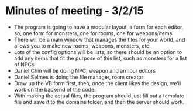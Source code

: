 # Minutes of meeting - 3/2/15

- The program is going to have a modular layout, a form for each editor, so, one form for monsters, one for rooms, one for weapons/items
- There will be a main window that manages the files for your world, and allows you to make new rooms, weapons, monsters, etc. 
- Lots of the config options will be lists, so there should be an option to add any items that fit the purpose of this list, such as monsters for a list of NPCs
- Daniel Chin will be doing NPC, weapon and armour editors
- Daniel Selmes is doing the file manager, room creator
- Draw up the VB form first, then, once the client likes the design, we'll work on the backend of the code. 
- With making the actual files, the program should just fill out a template file and save it to the domains folder, and then the server should work. 